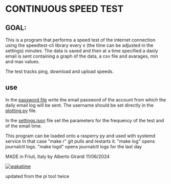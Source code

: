 
# CONTINUOUS SPEED TEST

## GOAL:
This is a program that performs a speed test of the internet connection using the speedtest-cli library every x (the time can be adjusted in the settings) minutes. The data is saved and then at a time specified a daoly email is sent containing a graph of the data, a csv file and avarages, min and max values.

The test tracks ping, download and upload speeds.


## use
In the [password file](password.txt) write the email password of the account from which the daily email log will be sent. The username should be set directly in the [plotting.py](plotting.py) file.  

In the [settings.json](settings.json)  file set the parameters for the frequency of the test and of the email time. 

This program can be loaded onto a rasperry py and used with systemd service
In that case "make r" git pulls and restarts it.
"make log" opens journalctl logs.
"make logd" opens journalctl logs for the last day

MADE in Friuli, Italy  by Alberto Girardi
11/06/2024

[![wakatime](https://wakatime.com/badge/user/018b48bf-8d51-471d-b870-e93a045be5f7/project/8239b444-2fd4-4ef4-8166-6acee16ccbff.svg)](https://wakatime.com/badge/user/018b48bf-8d51-471d-b870-e93a045be5f7/project/8239b444-2fd4-4ef4-8166-6acee16ccbff)


updated from the pi too!
twice
